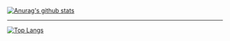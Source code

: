 [![Anurag's github stats](https://github-readme-stats.vercel.app/api?username=YUN-RU-TSENG&count_private=true&show_icons=true&theme=vue)](https://github.com/anuraghazra/github-readme-stats)

---

[![Top Langs](https://github-readme-stats.vercel.app/api/top-langs/?username=YUN-RU-TSENG&hide=html)](https://github.com/anuraghazra/github-readme-stats)
